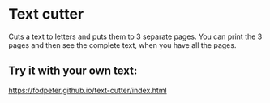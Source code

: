 # Text cutter

Cuts a text to letters and puts them to 3 separate pages.
You can print the 3 pages and then see the complete text, when you have all the pages.

## Try it with your own text:
https://fodpeter.github.io/text-cutter/index.html

